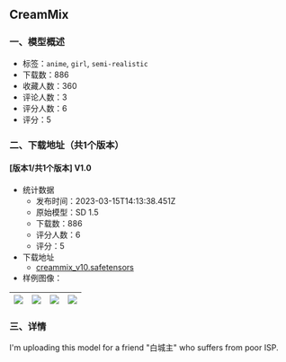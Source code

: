 ## CreamMix
### 一、模型概述

- 标签：`anime`, `girl`, `semi-realistic`
- 下载数：886
- 收藏人数：360
- 评论人数：3
- 评分人数：6
- 评分：5

### 二、下载地址（共1个版本）

#### [版本1/共1个版本] V1.0

- 统计数据
  - 发布时间：2023-03-15T14:13:38.451Z
  - 原始模型：SD 1.5
  - 下载数：886
  - 评分人数：6
  - 评分：5
- 下载地址
  - [creammix_v10.safetensors](https://civitai.com/api/download/models/23650)
- 样例图像：

| <img src="https://image.civitai.com/xG1nkqKTMzGDvpLrqFT7WA/4dfb4bc2-e5c2-4144-8a37-78857e4b0700/width=450/256333.jpeg" /> | <img src="https://image.civitai.com/xG1nkqKTMzGDvpLrqFT7WA/7a7ebf0d-b533-4dfe-a03e-9d29081cbd00/width=450/256338.jpeg" /> | <img src="https://image.civitai.com/xG1nkqKTMzGDvpLrqFT7WA/1b1005cf-0695-48ec-4f84-37ab86c23d00/width=450/256337.jpeg" /> | <img src="https://image.civitai.com/xG1nkqKTMzGDvpLrqFT7WA/7b038fa9-4d22-4baa-af28-4ce9d9b4fe00/width=450/256335.jpeg" /> |
| ---- | ---- | ---- | ---- |


### 三、详情
<p>I'm uploading this model for a friend "白城主" who suffers from poor ISP.</p><p></p>